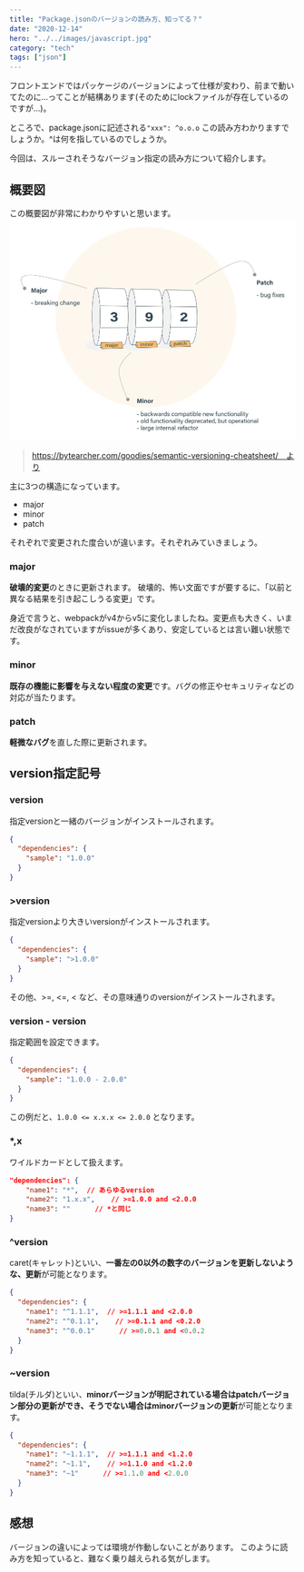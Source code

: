 ```yaml
---
title: "Package.jsonのバージョンの読み方、知ってる？"
date: "2020-12-14"
hero: "../../images/javascript.jpg"
category: "tech"
tags: ["json"]
---
```


フロントエンドではパッケージのバージョンによって仕様が変わり、前まで動いてたのに...ってことが結構あります(そのためにlockファイルが存在しているのですが...)。

ところで、package.jsonに記述される`"xxx": ^o.o.o`
この読み方わかりますでしょうか。^は何を指しているのでしょうか。

今回は、スルーされそうなバージョン指定の読み方について紹介します。

## 概要図
この概要図が非常にわかりやすいと思います。
![](version.jpeg)
> https://bytearcher.com/goodies/semantic-versioning-cheatsheet/　より

主に3つの構造になっています。
- major
- minor
- patch

それぞれで変更された度合いが違います。それぞれみていきましょう。

### major
**破壊的変更**のときに更新されます。
破壊的、怖い文面ですが要するに、「以前と異なる結果を引き起こしうる変更」です。

身近で言うと、webpackがv4からv5に変化しましたね。変更点も大きく、いまだ改良がなされていますがissueが多くあり、安定しているとは言い難い状態です。

### minor
**既存の機能に影響を与えない程度の変更**です。バグの修正やセキュリティなどの対応が当たります。

### patch
**軽微なバグ**を直した際に更新されます。

## version指定記号
### version
指定versionと一緒のバージョンがインストールされます。
```json:title=package.json
{
  "dependencies": {
    "sample": "1.0.0"
  }
}
```
### >version
指定versionより大きいversionがインストールされます。
```json:title=package.json
{
  "dependencies": {
    "sample": ">1.0.0"
  }
}
```
その他、>=, <=, < など、その意味通りのversionがインストールされます。

### version - version
指定範囲を設定できます。
```json:title=package.json
{
  "dependencies": {
    "sample": "1.0.0 - 2.0.0"
  }
}
```
この例だと、`1.0.0 <= x.x.x <= 2.0.0` となります。

### *,x
ワイルドカードとして扱えます。
```json:title=package.json
"dependencies": {
    "name1": "*",  // あらゆるversion
    "name2": "1.x.x",    // >=1.0.0 and <2.0.0
    "name3": ""      // *と同じ
}
```

### ^version
caret(キャレット)といい、**一番左の0以外の数字のバージョンを更新しないような、更新**が可能となります。
```json:title=package.json
{
  "dependencies": {
    "name1": "^1.1.1",  // >=1.1.1 and <2.0.0
    "name2": "^0.1.1",    // >=0.1.1 and <0.2.0
    "name3": "^0.0.1"      // >=0.0.1 and <0.0.2
  }
}
```

### ~version
tilda(チルダ)といい、**minorバージョンが明記されている場合はpatchバージョン部分の更新ができ、そうでない場合はminorバージョンの更新**が可能となります。
```json:title=package.json
{
  "dependencies": {
    "name1": "~1.1.1",  // >=1.1.1 and <1.2.0
    "name2": "~1.1",    // >=1.1.0 and <1.2.0
    "name3": "~1"      // >=1.1.0 and <2.0.0
  }
}
```

## 感想
バージョンの違いによっては環境が作動しないことがあります。
このように読み方を知っていると、難なく乗り越えられる気がします。
